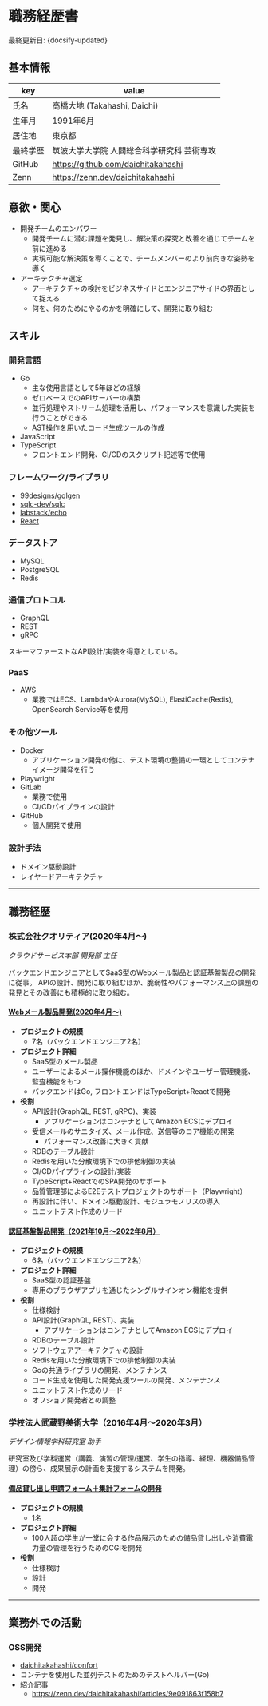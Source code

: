 # 職務経歴書
最終更新日: {docsify-updated} 

## 基本情報
|key|value|
|---|---|
|氏名|高橋大地 (Takahashi, Daichi)|
|生年月|1991年6月|
|居住地|東京都|
|最終学歴|筑波大学大学院 人間総合科学研究科 芸術専攻|
|GitHub|https://github.com/daichitakahashi|
|Zenn|https://zenn.dev/daichitakahashi|

## 意欲・関心
* 開発チームのエンパワー
  * 開発チームに潜む課題を発見し、解決策の探究と改善を通じてチームを前に進める
  * 実現可能な解決策を導くことで、チームメンバーのより前向きな姿勢を導く
* アーキテクチャ選定
  * アーキテクチャの検討をビジネスサイドとエンジニアサイドの界面として捉える
  * 何を、何のためにやるのかを明確にして、開発に取り組む

## スキル
### 開発言語
- Go
  - 主な使用言語として5年ほどの経験
  - ゼロベースでのAPIサーバーの構築
  - 並行処理やストリーム処理を活用し、パフォーマンスを意識した実装を行うことができる
  - AST操作を用いたコード生成ツールの作成
- JavaScript
- TypeScript
  - フロントエンド開発、CI/CDのスクリプト記述等で使用

### フレームワーク/ライブラリ
- [99designs/gqlgen](https://github.com/99designs/gqlgen)
- [sqlc-dev/sqlc](https://github.com/sqlc-dev/sqlc)
- [labstack/echo](https://github.com/labstack/echo)
- [React](https://github.com/facebook/react)

### データストア
- MySQL
- PostgreSQL
- Redis

### 通信プロトコル
- GraphQL
- REST
- gRPC

スキーマファーストなAPI設計/実装を得意としている。

### PaaS
- AWS
  - 業務ではECS、LambdaやAurora(MySQL), ElastiCache(Redis), OpenSearch Service等を使用

### その他ツール
- Docker
  - アプリケーション開発の他に、テスト環境の整備の一環としてコンテナイメージ開発を行う
- Playwright
- GitLab
  - 業務で使用
  - CI/CDパイプラインの設計
- GitHub
  - 個人開発で使用

### 設計手法
- ドメイン駆動設計
- レイヤードアーキテクチャ

---

## 職務経歴
### 株式会社クオリティア(2020年4月〜)
*クラウドサービス本部 開発部 主任*

バックエンドエンジニアとしてSaaS型のWebメール製品と認証基盤製品の開発に従事。
APIの設計、開発に取り組むほか、脆弱性やパフォーマンス上の課題の発見とその改善にも積極的に取り組む。

#### <u>Webメール製品開発(2020年4月〜)</u>
- **プロジェクトの規模**
  - 7名（バックエンドエンジニア2名）
- **プロジェクト詳細**
  - SaaS型のメール製品
  - ユーザーによるメール操作機能のほか、ドメインやユーザー管理機能、監査機能をもつ
  - バックエンドはGo, フロントエンドはTypeScript+Reactで開発
- **役割**
  - API設計(GraphQL, REST, gRPC)、実装
    - アプリケーションはコンテナとしてAmazon ECSにデプロイ
  - 受信メールのサニタイズ、メール作成、送信等のコア機能の開発
    - パフォーマンス改善に大きく貢献
  - RDBのテーブル設計
  - Redisを用いた分散環境下での排他制御の実装
  - CI/CDパイプラインの設計/実装
  - TypeScript+ReactでのSPA開発のサポート
  - 品質管理部によるE2Eテストプロジェクトのサポート（Playwright）
  - 再設計に伴い、ドメイン駆動設計、モジュラモノリスの導入
  - ユニットテスト作成のリード

#### <u>認証基盤製品開発（2021年10月〜2022年8月）</u>
- **プロジェクトの規模**
  - 6名（バックエンドエンジニア2名）
- **プロジェクト詳細**
  - SaaS型の認証基盤
  - 専用のブラウザアプリを通じたシングルサインオン機能を提供
- **役割**
  - 仕様検討
  - API設計(GraphQL, REST)、実装
    - アプリケーションはコンテナとしてAmazon ECSにデプロイ
  - RDBのテーブル設計
  - ソフトウェアアーキテクチャの設計
  - Redisを用いた分散環境下での排他制御の実装
  - Goの共通ライブラリの開発、メンテナンス
  - コード生成を使用した開発支援ツールの開発、メンテナンス
  - ユニットテスト作成のリード
  - オフショア開発者との調整

### 学校法人武蔵野美術大学（2016年4月〜2020年3月）
*デザイン情報学科研究室 助手*

研究室及び学科運営（講義、演習の管理/運営、学生の指導、経理、機器備品管理）の傍ら、成果展示の計画を支援するシステムを開発。

#### <u>備品貸し出し申請フォーム＋集計フォームの開発</u>
- **プロジェクトの規模**
  - 1名
- **プロジェクト詳細**
  - 100人超の学生が一堂に会する作品展示のための備品貸し出しや消費電力量の管理を行うためのCGIを開発
- **役割**
  - 仕様検討
  - 設計
  - 開発

---

## 業務外での活動
### OSS開発
-  [daichitakahashi/confort](https://github.com/daichitakahashi/confort)
  - コンテナを使用した並列テストのためのテストヘルパー(Go)
  - 紹介記事
    - https://zenn.dev/daichitakahashi/articles/9e091863f158b7
